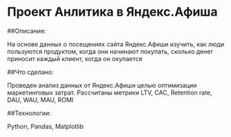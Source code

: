 # Проект Анлитика в Яндекс.Афиша

##Описание:

На основе данных о посещениях сайта Яндекс.Афиши изучить,
как люди пользуются продуктом, когда они начинают покупать, 
сколько денег приносит каждый клиент, когда он окупается

##Что сделано:

Проведен анализ данных от Яндекс.Афиши целью оптимизации маркетинговых затрат.
Рассчитаны метрики LTV, CAC, Retention rate, DAU, WAU, MAU, ROMI

##Технологии:

Python, Pandas, Matplotlib

